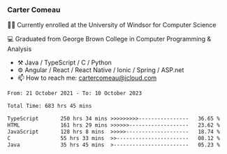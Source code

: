 ### Carter Comeau

🙋‍♂️ Currently enrolled at the University of Windsor for Computer Science

💻 Graduated from George Brown College in Computer Programming & Analysis

- ⚒️ Java / TypeScript / C / Python
- ⚙️ Angular / React / React Native / Ionic / Spring / ASP.net
- 📫 How to reach me: cartercomeau@icloud.com

<!--START_SECTION:waka-->

```txt
From: 21 October 2021 - To: 10 October 2023

Total Time: 683 hrs 45 mins

TypeScript       250 hrs 34 mins >>>>>>>>>----------------   36.65 %
HTML             161 hrs 29 mins >>>>>>-------------------   23.62 %
JavaScript       128 hrs 8 mins  >>>>>--------------------   18.74 %
C                55 hrs 33 mins  >>-----------------------   08.12 %
Java             35 hrs 45 mins  >------------------------   05.23 %
```

<!--END_SECTION:waka-->
